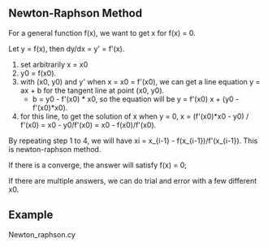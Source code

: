 Newton-Raphson Method
------------------

For a general function f(x), we want to get x for f(x) = 0.

Let y = f(x), then dy/dx = y' = f'(x).

1. set arbitrarily x = x0
2. y0 = f(x0). 
3. with (x0, y0) and y' when x = x0 = f'(x0), we can get a line equation y = ax + b for the tangent line at point (x0, y0).  
	- b = y0 - f'(x0) * x0, so the equation will be y = f'(x0) x + (y0 - f'(x0)*x0).  
4. for this line, to get the solution of x when y = 0, x = (f'(x0)*x0 - y0) / f'(x0) = x0 - y0/f'(x0) = x0 - f(x0)/f'(x0).

By repeating step 1 to 4, we will have xi = x_{i-1} - f(x_{i-1})/f'(x_{i-1}). This is newton-raphson method.

If there is a converge, the answer will satisfy f(x) = 0;

If there are multiple answers, we can do trial and error with a few different x0.

Example
------------------

Newton_raphson.cy
